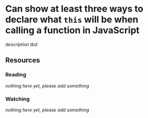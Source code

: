 # Can show at least three ways to declare what `this` will be when calling a function in JavaScript
_description tbd_
## Resources
### Reading
_nothing here yet, please add something_
### Watching
_nothing here yet, please add something_
